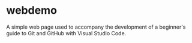 # webdemo
A simple web page used to accompany the development of a beginner's guide to Git and GitHub with Visual Studio Code.
